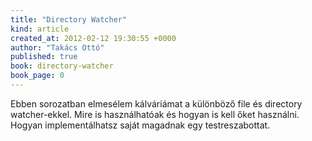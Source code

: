 ```yaml
---
title: "Directory Watcher"
kind: article
created_at: 2012-02-12 19:30:55 +0000
author: "Takács Ottó"
published: true
book: directory-watcher
book_page: 0
---
```

Ebben sorozatban elmesélem kálváriámat a különböző file és directory watcher-ekkel. Mire is használhatóak és hogyan is kell őket használni. Hogyan implementálhatsz saját magadnak egy testreszabottat.


